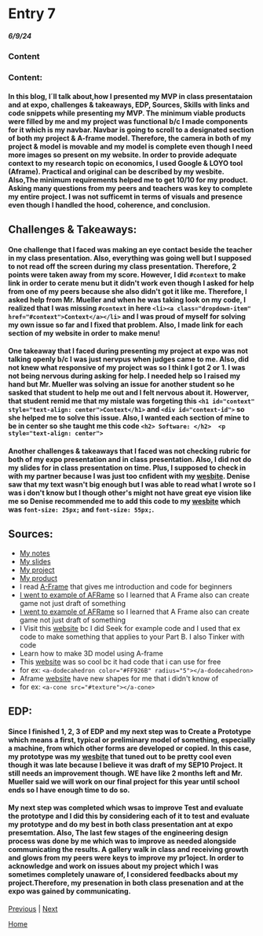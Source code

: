 # Entry 7
##### 6/9/24

### Content
### Content:

#### In this blog, I´ll talk about,how I presented my MVP in class presentataion and at expo, challenges & takeaways, EDP, Sources, Skills with links and code snippets while presenting my MVP. The minimum viable products were filled by me and my project was functional b/c I made components for it which is my navbar. Navbar is going to scroll to a designated section of both my project & A-frame model. Therefore, the camera in both of my project & model is movable and my model is complete even though I need more images so present on my website. In order to provide adequate context to my research topic on economics, I used Google & LOYO tool (Aframe). Practical and original can be described by my wesbite. Also,The minimum requirements helped me to get 10/10 for my product. Asking many questions from my peers and teachers was key to complete my entire project. I was not sufficemt in terms of visuals and presence even though I handled the hood, coherence, and conclusion. 

## Challenges & Takeaways:

#### One challenge that I faced was making an eye contact beside the teacher in my class presentation. Also, everything was going well but I supposed to not read off the screen during my class presentation. Therefore, 2 points were taken away from my score. However, I did `#context` to make link in order to cerate menu but it didn't work even though I asked for help from one of my peers because she also didn't got it like me. Therefore, I asked help from Mr. Mueller and when he was taking look on my code, I realized that I was missing `#context` in here `<li><a class="dropdown-item" href="#context">Context</a></li>` and I was proud of myself for solving my own issue so far and I fixed that problem. Also, I made link for each section of my website in order to make menu!

#### One takeaway that I faced during presenting my project at expo was not talking openly b/c I was just nervpus when judges came to me. Also, did not knew what responsive of my project was so I think I got 2 or 1. I was not being nervous during asking for help. I needed help so I raised my hand but Mr. Mueller was solving an issue for another student so he sasked that student to help me out and I felt nervous about it. Howerver, that student remid me that my mistale was forgeting this `<h1 id="context" style="text-align: center">Context</h1>` and `<div id="context-id">` so she helped me to solve this issue. Also, I wanted each section of mine to be in center so she taught me this code `<h2> Software: </h2>  <p style="text-align: center">`

#### Another challenges & takeaways that I faced was not checking rubric for both of my expo presentation and in class presentation. Also, I did not do my slides for in class presentation on time. Plus, I supposed to check in with my partner because I was just too cnfident with my [wesbite](https://dildoran2195.github.io/sep10-freedom-project/). Denise saw that my text wasn't big enough but I was able to read what I wrote so I was i don't know but I though other's might not have great eye vision like me so Denise recommended me to add this code to my [wesbite](https://dildoran2195.github.io/sep10-freedom-project/) which was `font-size: 25px;` and  `font-size: 55px;`.


## Sources:
* [My notes](https://docs.google.com/document/d/174Zt-sExhlBtbX9Gs5t8uppdrvsNS2UqqaexLBC1aHQ/edit#heading=h.6o1f62qg6jz9)
* [My slides](https://docs.google.com/presentation/d/1pilTcnCCoL7YhRyM-_lbKd9Oc-n7NUuJBKEmKrluLvU/edit#slide=id.p)
* [My project](https://dildoran2195.github.io/sep10-freedom-project/)
* [My product](https://dildoran2195.github.io/sep10-freedom-project/aframe.html)
* I read [A-Frame](https://aframe.io/docs/1.5.0/introduction/) that gives me introduction and code for beginners
* [I went to example of AFRame](https://webvr.soundboxing.co/?challenge=8751ab88-f679-11ea-9f04-8ea7f69e437c) so I learned that A Frame also can create game not just draft of something
* [I went to example of AFRame](https://webvr.soundboxing.co/?challenge=8751ab88-f679-11ea-9f04-8ea7f69e437c) so I learned that A Frame also can create game not just draft of something
* I Visit this [website](https://aframe.io/docs/1.5.0/introduction/faq.html) bc I did Seek for example code and I used that ex code to make something that applies to your Part B. I also Tinker with code
* Learn how to make 3D model using A-frame
* This [website](https://aframe.io/docs/1.5.0/introduction/faq.html) was so cool bc it had code that i can use for free
* for ex: `<a-dodecahedron color="#FF926B" radius="5"></a-dodecahedron>`
* Aframe [website](https://aframe.io/docs/1.5.0/introduction/faq.html) have new shapes for me that i didn't know of
* for ex: `<a-cone src="#texture"></a-cone>`


## EDP:

#### Since I finished 1, 2, 3 of EDP and my next step was to Create a Prototype which means a first, typical or preliminary model of something, especially a machine, from which other forms are developed or copied. In this case, my prototype was  my [wesbite](https://dildoran2195.github.io/sep10-freedom-project/) that tuned out to be pretty cool even though it was late because I believe it was draft of my SEP10 Project. It still needs an improvement though. WE have like 2 months left and Mr. Mueller said we will work on our final project for this year until school ends so I have enough time to do so.

#### My next step was completed which wsas to improve Test and evaluate the prototype and I did this by considering each of it to test and evaluate my prototype and do my best in both class presentation ant at expo presemtation. Also, The last few stages of the engineering design process was done by me which was to improve as needed alongside communicating the results. A gallery walk in class and receiving growth and glows from my peers were keys to improve my pr1oject. In order to acknowledge and work on issues about my project which I was sometimes completely unaware of, I considered feedbacks about my project.Therefore, my presenation in both class presenation and at the expo was gained by communicating.



[Previous](entry06.md) | [Next](entry08.md)

[Home](../README.md)
